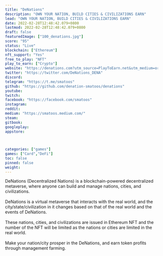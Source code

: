 ```yaml
---
title: "DeNations"
description: "OWN YOUR NATION, BUILD CITIES & CIVILIZATIONS EARN"
lead: "OWN YOUR NATION, BUILD CITIES & CIVILIZATIONS EARN"
date: 2022-02-28T12:48:42.079+0800
lastmod: 2022-02-28T12:48:42.079+0800
draft: false
featuredImage: ["100_denations.jpg"]
score: "95"
status: "Live"
blockchain: ["Ethereum"]
nft_support: "Yes"
free_to_play: "NFT"
play_to_earn: ["Crypto"]
website: "https://denations.com?utm_source=PlayToEarn.net&utm_medium=organic&utm_campaign=gamepage"
twitter: "https://twitter.com/DeNations_DENA"
discord: 
telegram: "https://t.me/smatoos"
github: "https://github.com/denation-smatoos/denations"
youtube: 
twitch: 
facebook: "https://facebook.com/smatoos"
instagram: 
reddit: 
medium: "https://smatoos.medium.com/"
steam: 
gitbook: 
googleplay: 
appstore: 

  
    
categories: ["games"]
games: ["Card","DeFi"]
toc: false
pinned: false
weight: 
---
```

DeNations (Decentralized Nations) is a blockchain-powered decentralized metaverse, where anyone can build and manage nations, cities, and civilizations.<br> <br> DeNations is a virtual metaverse that interacts with the real world, and the city/state/civilization in it changes based on that of the real world and the events of DeNations.<br> <br> These nations, cities, and civilizations are issued in Ethereum NFT and the number of the NFT will be limited as the nations or cities are limited in the real world.<br> <br> Make your nation/city prosper in the DeNations, and earn token profits through management farming.